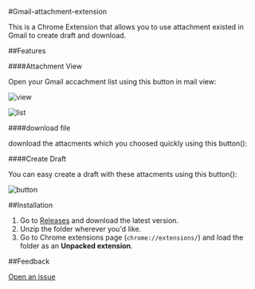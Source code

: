 #Gmail-attachment-extension

This is a Chrome Extension that allows you to use attachment existed in Gmail to create draft and download.

##Features

####Attachment View

Open your Gmail accachment list using this button in mail view:

![view](http://gmail-attachment-extension.qiniudn.com/view.jpg)

![list](http://gmail-attachment-extension.qiniudn.com/list.jpg)

####download file

download the attacments which you choosed quickly using this button():

####Create Draft

You can easy create a draft with these attacments using this button():

![button](http://gmail-attachment-extension.qiniudn.com/createdownload.jpg)

##Installation

1. Go to [Releases](https://github.com/pokerG/Gmail-attachment-extension/releases) and download the latest version.
2. Unzip the folder wherever you'd like.
3. Go to Chrome extensions page (`chrome://extensions/`) and load the folder as an **Unpacked extension**.

##Feedback

[Open an issue](https://github.com/pokerG/Gmail-attachment-extension/issues/new)
